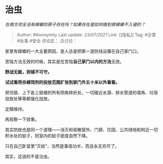 # 治虫
*在南方完全没有蟑螂的房子存在吗？如果存在是如何做到使蟑螂不入侵的？*

> Author: #Anonymity
> Last update: *23/07/2021*
> Link: [[隐私]]
> Tag: #企管 #处事 #安全
> 评论区：
> 泛讨论：

家里有蟑螂的一大主要原因，是人总是把第一道防线设置在自己家门口。

苦恼方法无效的时候，其实是在苦恼**自己家门以内的方法**无效。

**野战无能，则城不可守。**

**试试看将杀蟑饵剂的投放范围扩张到家门外五十米以外看看。**

把邻居、上下各三层楼的所有阴角转折处，一切接近水源、排水管道的墙角、垃圾投放处等等都强化投放。

定期维持。

再观察一下效果。

其实防蚊也是同一个道理——消灭和驱散窗外、门廊、花园、公共绿地和附近一切积水处的蚊子，则室内的蚊子密度自然下降。

只在自己卧室里“灭蚊”，当然是事倍功半，而且永无穷尽了。

其实，这说的不是治虫。
